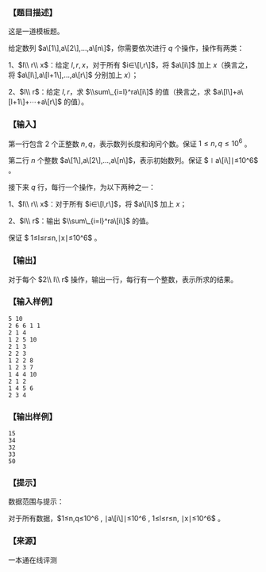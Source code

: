 ### 【题目描述】

这是一道模板题。

给定数列 $a\[1\],a\[2\],…,a\[n\]$，你需要依次进行 $q$ 个操作，操作有两类：

1、$l\\ r\\ x$：给定 $l,r,x$，对于所有 $i∈\[l,r\]$，将 $a\[i\]$ 加上 $x$（换言之，将 $a\[l\],a\[l+1\],…,a\[r\]$ 分别加上 $x$）；

2、$l\\ r$：给定 $l,r$，求 $\\sum\_{i=l}^ra\[i\]$ 的值（换言之，求 $a\[l\]+a\[l+1\]+⋯+a\[r\]$ 的值）。

### 【输入】

第一行包含 $2$ 个正整数 $n,q$，表示数列长度和询问个数。保证 $1≤n,q≤10^6$ 。

第二行 $n$ 个整数 $a\[1\],a\[2\],…,a\[n\]$，表示初始数列。保证 $∣a\[i\]∣≤10^6$ 。

接下来 $q$ 行，每行一个操作，为以下两种之一：

1、$l\\ r\\ x$：对于所有 $i∈\[l,r\]$，将 $a\[i\]$ 加上 $x$；

2、$l\\ r$：输出 $\\sum\_{i=l}^ra\[i\]$ 的值。

保证 $ 1≤l≤r≤n,∣x∣≤10^6$ 。

### 【输出】

对于每个 $2\\ l\\ r$ 操作，输出一行，每行有一个整数，表示所求的结果。

### 【输入样例】

```
5 10
2 6 6 1 1
2 1 4
1 2 5 10
2 1 3
2 2 3
1 2 2 8
1 2 3 7
1 4 4 10
2 1 2
1 4 5 6
2 3 4
```

### 【输出样例】

```
15
34
32
33
50
```

### 【提示】

数据范围与提示：

对于所有数据，$1≤n,q≤10^6 , ∣a\[i\]∣≤10^6 , 1≤l≤r≤n, ∣x∣≤10^6$ 。


 ### 【来源】

 一本通在线评测 